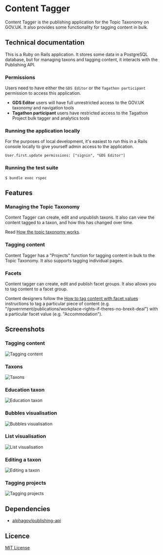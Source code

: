 # Content Tagger

Content Tagger is the publishing application for the Topic Taxonomy on
GOV.UK. It also provides some functionality for tagging content in
bulk.

## Technical documentation

This is a Ruby on Rails application. It stores some data in a
PostgreSQL database, but for managing taxons and tagging content, it
interacts with the Publishing API.

### Permissions

Users need to have either the `GDS Editor` or the `Tagathon
participant` permission to access this application.

 - **GDS Editor** users will have full unrestricted access to the
   GOV.UK taxonomy and navigation tools
 - **Tagathon participant** users have restricted access to the
   Tagathon Project bulk tagger and analytics tools

### Running the application locally

For the purposes of local development, it's easiest to run this in a
Rails console locally to give yourself admin access to the
application.

```
User.first.update permissions: ["signin", "GDS Editor"]
```

### Running the test suite

```
$ bundle exec rspec
```

## Features

### Managing the Topic Taxonomy

Content Tagger can create, edit and unpublish taxons. It also can view
the content tagged to a taxon, and how this has changed over time.

Read [How the topic taxonomy works](https://docs.publishing.service.gov.uk/manual/taxonomy.html).

### Tagging content

Content Tagger has a "Projects" function for tagging content in bulk
to the Topic Taxonomy. It also supports tagging individual pages.

### Facets

Content tagger can create, edit and publish facet groups. It also allows
you to tag content to a facet group.

Content designers follow the [How to tag content with facet values](https://docs.publishing.service.gov.uk/manual/tag-content-with-facet-values.html)
instructions to tag a particular piece of content (e.g.
"/government/publications/workplace-rights-if-theres-no-brexit-deal") with a
particular facet value (e.g. "Accommodation").

## Screenshots

### Tagging content

![Tagging content](docs/screenshots/taggings.png)

### Taxons

![Taxons](docs/screenshots/taxons.png)

### Education taxon

![Education taxon](docs/screenshots/education-taxon.png)

### Bubbles visualisation

![Bubbles visualisation](docs/screenshots/education-taxon-bubbles.png)

### List visualisation

![List visualisation](docs/screenshots/education-taxon-list.png)

### Editing a taxon

![Editing a taxon](docs/screenshots/education-taxon-edit.png)

### Tagging projects

![Tagging projects](docs/screenshots/projects.png)

## Dependencies

- [alphagov/publishing-api](https://github.com/alphagov/publishing-api)

## Licence

[MIT License](LICENCE)
